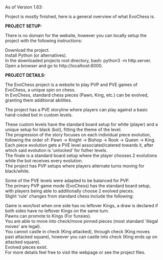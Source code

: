 As of Version 1.63:

Project is mostly finished, here is a general overview of what EvoChess is.

**PROJECT SETUP:**

There is no domain for the website, however you can locally setup the project with the following instructions:

Download the project.   
Install Python (or alternatives).  
In the downloaded projects root directory, bash: python3 -m http.server.  
Open a browser and go to http://localhost:8000.  


**PROJECT DETAILS:**  

The EvoChess project is a website to play PVP and PVE games of EvoChess, a unique spin on chess.  
In EvoChess, standard chess pieces (Pawn, King, etc.) can be evolved, granting them additional abilities.  

The project has a PVE storyline where players can play against a basic hand-coded bot in custom levels.  

These custom levels have the standard board setup for white (player) and a unique setup for black (bot), fitting the theme of the level.  
The progression of the story focuses on each individual piece evolution, following the order of: Pawn -> Knight -> Bishop -> Rook -> Queen -> King. 
Each piece evolution gets a PVE level associated/catered towards it, after which said evolution is 'unlocked' for futher levels.  
The finale is a standard board setup where the player chooses 2 evolutions while the bot receives every evolution.  
The project has PVP setups where players alternate turns moving for black/white.  

Some of the PVE levels were adapted to be balanced for PVP.  
The primary PVP game mode (EvoChess) has the standard board setup, with players being able to additionally choose 2 evolved pieces.  
Slight 'rule' changes from standard chess include the following:  

Game is won/lost when one side has no leftover Kings, a draw is declared if both sides have no leftover Kings on the same turn.  
Pawns can promote to Kings (For funsies).  
You are able to move into check/move pinned pieces (most standard 'illegal moves' are legal).  
You cannot castle in check (King attacked), through check (King moves past attacked square), however you can castle into check (King ends up on attacked square).  
Evolved pieces exist.  
For more details feel free to visit the webpage or see the project files.  